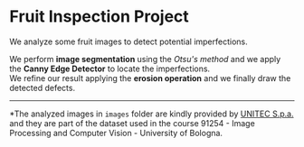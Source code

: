 # Fruit Inspection Project

We analyze some fruit images to detect potential imperfections.

We perform **image segmentation** using the *Otsu's method* and we apply the **Canny Edge Detector** to locate the imperfections.  
We refine our result applying the **erosion operation** and we finally draw the detected defects.

------------------
*The analyzed images in `images` folder are kindly provided by [UNITEC S.p.a.](http://www.unitec-group.com/) and they are part of the dataset used in the course 91254 - Image Processing and Computer Vision - University of Bologna.
